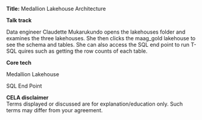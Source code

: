 **Title:** Medallion Lakehouse Architecture 



**Talk track** 

Data engineer Claudette Mukarukundo opens the lakehouses folder and examines the three lakehouses. She then clicks the maag_gold lakehouse to see the schema and tables. She can also access the SQL end point to run T-SQL quires such as getting the row counts of each table.  



**Core tech** 

Medallion Lakehouse 

SQL End Point 




**CELA disclaimer**  
Terms displayed or discussed are for explanation/education only. Such terms may differ from your agreement. ​

